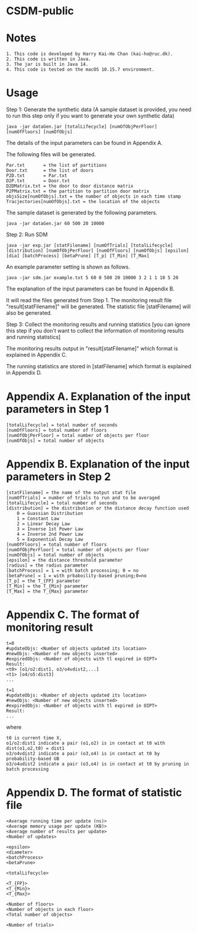 # CSDM-public

Notes
=======================
    1. This code is developed by Harry Kai-Ho Chan (kai-ho@ruc.dk).
    2. This code is written in Java.
    3. The jar is built in Java 14.
    4. This code is tested on the macOS 10.15.7 environment.

Usage
=======================

Step 1: Generate the synthetic data (A sample dataset is provided, you need to run this step only if you want to generate your own synthetic data)

    java -jar dataGen.jar [totalLifecycle] [numOfObjPerFloor] [numOfFloors] [numOfObjs]

The details of the input parameters can be found in Appendix A.

The following files will be generated.

    Par.txt       = the list of partitions
    Door.txt      = the list of doors
    P2D.txt       = Par.txt
    D2P.txt       = Door.txt
    D2DMatrix.txt = the door to door distance matrix
    P2PMatrix.txt = the partition to partition door matrix
    objsSize[numOfObjs].txt = the number of objects in each time stamp
    Tracjectories[numOfObjs].txt = the location of the objects 

The sample dataset is generated by the following parameters.

    java -jar dataGen.jar 60 500 20 10000


Step 2: Run SDM

    java -jar exp.jar [statFilename] [numOfTrials] [totalLifecycle] [distribution] [numOfObjPerFloor] [numOfFloors] [numOfObjs] [epsilon] [dia] [batchProcess] [betaPrune] [T_p] [T_Min] [T_Max]

An example parameter setting is shown as follows.

    java -jar sdm.jar example.txt 5 60 0 500 20 10000 3 2 1 1 10 5 20


The explanation of the input parameters can be found in Appendix B.

It will read the files generated from Step 1.
The monitoring result file "result[statFilename]" will be generated.
The statistic file [statFilename] will also be generated.

Step 3: Collect the monitoring results and running statistics 
[you can ignore this step if you don't want to collect the information of
monitoring results and running statistics]

The monitoring results output in "result[statFilename]"
which format is explained in Appendix C.

The running statistics are stored in [statFilename]
which format is explained in Appendix D.


Appendix A. Explanation of the input parameters in Step 1
============================
	[totalLifecycle] = total number of seconds 
	[numOfFloors] = total number of floors
	[numOfObjPerFloor] = total number of objects per floor
	[numOfObjs] = total number of objects 


Appendix B. Explanation of the input parameters in Step 2
============================

    [statFilename] = the name of the output stat file
    [numOfTrials] = number of trials to run and to be averaged
    [totalLifecycle] = total number of seconds 
    [distribution] = the distribution or the distance decay function used
        0 = Guassian Distribution
        1 = Constant Law
        2 = Linear Decay Law
        3 = Inverse 1st Power Law
        4 = Inverse 2nd Power Law
        5 = Exponential Decay Law
    [numOfFloors] = total number of floors
    [numOfObjPerFloor] = total number of objects per floor
    [numOfObjs] = total number of objects 
    [epsilon] = the distance threshold parameter
    [radius] = the radius parameter
    [batchProcess] = 1 = with batch processing; 0 = no
    [betaPrune] = 1 = with prbaboility-based pruning;0=no
    [T_p] = the T_{FP} parameter
    [T_Min] = the T_{Min} parameter
    [T_Max] = the T_{Max} parameter


Appendix C. The format of monitoring result
=============================
 
    t=0  
    #updateObjs: <Number of objects updated its location>
    #newObjs: <Number of new objects inserted>
    #expiredObjs: <Number of objects with tl expired in OIPT>
    Result:
    <t0> [o1/o2:dist1, o3/o4vdist2,...]
    <t1> [o4/o5:dist3]
    ...

    t=1
    #updateObjs: <Number of objects updated its location>
    #newObjs: <Number of new objects inserted>
    #expiredObjs: <Number of objects with tl expired in OIPT>
    Result:
    ...


where

    t0 is current time X,
    o1/o2:dist1 indicate a pair (o1,o2) is in contact at t0 with dist(o1,o2,t0) = dist1
    o3/o4vdist2 indicate a pair (o3,o4) is in contact at t0 by probability-based UB
    o3/o4udist2 indicate a pair (o3,o4) is in contact at t0 by pruning in batch processing

Appendix D. The format of statistic file
=============================
    <Average running time per update (ns)>
    <Average memory usage per update (KB)>
    <Average number of results per update>
    <Number of updates>

    <epsilon>
    <diameter>
    <batchProcess>
    <betaPrune>

    <totalLifecycle>

    <T_{FP}>
    <T_{Min}>
    <T_{Max}>
   
    <Number of floors>
    <Number of objects in each floor>
    <Total number of objects>

    <Number of trials>










